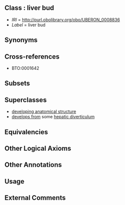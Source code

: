 
## Class : liver bud

 * *IRI* = http://purl.obolibrary.org/obo/UBERON_0008836
 * *Label* = liver bud

## Synonyms


## Cross-references

 * BTO:0001642

## Subsets


## Superclasses

 * [developing anatomical structure](../../UBERON/23/UBERON_0005423.md)
 * [develops from](../../RO/02/RO_0002202.md) some [hepatic diverticulum](../../UBERON/35/UBERON_0008835.md)

## Equivalencies


## Other Logical Axioms


## Other Annotations


## Usage


## External Comments

